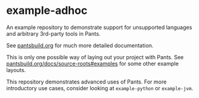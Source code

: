 # example-adhoc
An example repository to demonstrate support for unsupported languages and arbitrary 3rd-party tools in Pants.

See [pantsbuild.org](https://www.pantsbuild.org/docs) for much more detailed documentation.

This is only one possible way of laying out your project with Pants. See 
[pantsbuild.org/docs/source-roots#examples](https://www.pantsbuild.org/docs/source-roots#examples) for some other
example layouts.

This repository demonstrates advanced uses of Pants. For more introductory use cases, consider looking at `example-python` or `example-jvm`.

